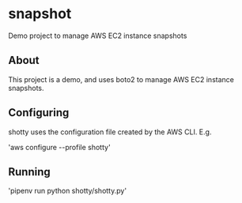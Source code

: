 # snapshot

Demo project to manage AWS EC2 instance snapshots

## About

This project is a demo, and uses boto2 to manage AWS EC2 instance snapshots.

## Configuring

shotty uses the configuration file created by the AWS CLI. E.g.

'aws configure --profile shotty'

## Running

'pipenv run python shotty/shotty.py'
